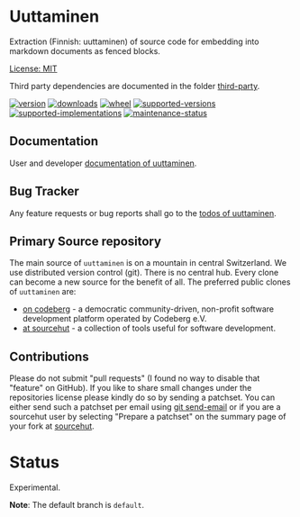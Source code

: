 # Uuttaminen

Extraction (Finnish: uuttaminen) of source code for embedding into markdown documents as fenced blocks.

[License: MIT](https://git.sr.ht/~sthagen/uuttaminen/tree/default/item/LICENSE)

Third party dependencies are documented in the folder [third-party](docs/third-party/README.md).

[![version](https://img.shields.io/pypi/v/uuttaminen.svg?style=flat)](https://pypi.python.org/pypi/uuttaminen/)
[![downloads](https://pepy.tech/badge/uuttaminen/month)](https://pepy.tech/project/uuttaminen)
[![wheel](https://img.shields.io/pypi/wheel/uuttaminen.svg?style=flat)](https://pypi.python.org/pypi/uuttaminen/)
[![supported-versions](https://img.shields.io/pypi/pyversions/uuttaminen.svg?style=flat)](https://pypi.python.org/pypi/uuttaminen/)
[![supported-implementations](https://img.shields.io/pypi/implementation/uuttaminen.svg?style=flat)](https://pypi.python.org/pypi/uuttaminen/)
[![maintenance-status](https://img.shields.io/github/commit-activity/y/sthagen/uuttaminen.svg?style=flat)](https://git.sr.ht/~sthagen/uuttaminen/log)

## Documentation

User and developer [documentation of uuttaminen](https://codes.dilettant.life/docs/uuttaminen/).

## Bug Tracker

Any feature requests or bug reports shall go to the [todos of uuttaminen](https://todo.sr.ht/~sthagen/uuttaminen).

## Primary Source repository

The main source of `uuttaminen` is on a mountain in central Switzerland.
We use distributed version control (git).
There is no central hub.
Every clone can become a new source for the benefit of all.
The preferred public clones of `uuttaminen` are:

* [on codeberg](https://codeberg.org/sthagen/uuttaminen) - a democratic community-driven, non-profit software development platform operated by Codeberg e.V.
* [at sourcehut](https://git.sr.ht/~sthagen/uuttaminen) - a collection of tools useful for software development.

## Contributions

Please do not submit "pull requests" (I found no way to disable that "feature" on GitHub).
If you like to share small changes under the repositories license please kindly do so by sending a patchset.
You can either send such a patchset per email using [git send-email](https://git-send-email.io) or 
if you are a sourcehut user by selecting "Prepare a patchset" on the summary page of your fork at [sourcehut](https://git.sr.ht/).

# Status

Experimental.

**Note**: The default branch is `default`. 
